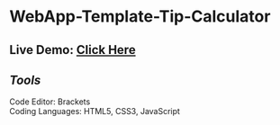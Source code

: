 # WebApp-Template-Tip-Calculator

## Live Demo: <a href="https://ifall-ifail.github.io/WebApp-Template-Tip-Calculator/"> Click Here </a> <br>

## *Tools*

Code Editor: Brackets <br>
Coding Languages: HTML5, CSS3, JavaScript
